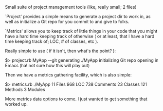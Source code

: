 Small suite of project management tools (like, really small; 2 files)

`Project' provides a simple means to generate a project dir to work in,
as well as initialize a Git repo for you commit to and give to folks.

`Metrics' allows you to keep track of little things in your code that
you might have a hard time keeping track of otherwise ( or at least,
that I have a hard time keeping track of; LOC, # of classes, etc ).

Really simple to use ( if it isn't, then what's the point? ):

$> project.rb MyApp --git
generating ./MyApp
initializing Git repo
opening in Emacs (ha! not sure how this will play out)

Then we have a metrics gathering facility, which is also simple:

$> metrics.rb ./MyApp
11 Files
968 LOC
738 Comments
23 Classes
121 Methods
3 Modules

More metrics data options to come. I just wanted to get something
that worked up.
